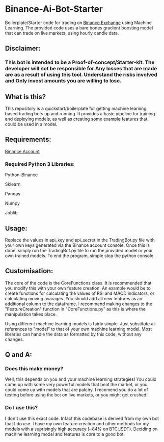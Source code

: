 # Binance-Ai-Bot-Starter
Boilerplate/Starter code for trading on [Binance Exchange](https://www.binance.com/?ref=25062167) using Machine Learning. The provided code uses a bare bones gradient boosting model that can trade on live markets, using hourly candle data.

## Disclaimer:

### This bot is intended to be a Proof-of-concept/Starter-kit. The developer will not be responsible for Any losses that are made are as a result of using this tool. Understand the risks involved and Only invest amounts you are willing to lose.  

## What is this?

This repository is a quickstart/boilerplate for getting machine learning based trading bots up and running. It provides a basic pipeline for training and deploying models, as well as creating some example features that could be used in a model.

## Requirements:
[Binance Account](https://www.binance.com/?ref=25062167)

### Required Python 3 Libraries:

Python-Binance

Sklearn

Pandas

Numpy

Joblib

## Usage:
Replace the values in api_key and api_secret in the TradingBot.py file with your own keys generated via the Binance account console. Once this is done, simply run the TradingBot.py file to run the provided model or your own trained models. To end the program, simple stop the python console.

## Customisation:

The core of the code is the CoreFunctions class. It is recommended that you modify this with your own feature creation. An example would be to create functions for calculating the values of RSI and MACD indicators, or calculating moving avarages. You should add all new features as an additional column to the dataframe. I recommend making changes to the "FeatureCreation" function in "CoreFunctions.py" as this is where the manipulation takes place.

Using different machine learning models is fairly simple. Just substitute all references to "model" to that of your own machine learning model. Most libraries can handle the data as formatted by this code, without any changes.

## Q and A:

### Does this make money?

Well, this depends on you and your machine learning strategies! You could come up with some very powerful models that beat the market, or you could come up with models that are patchy. I recomend you do a lot of testing before using the bot on live markets, or you might get crushed!

### Do I use this?

I don't use this exact code. Infact this codebase is derived from my own bot that I do use. I have my own feature creation and other methods for my models with a suprisingly high accuracy (~84% on BTCUSDT). Deciding on machine learning model and features is core to a good bot.
